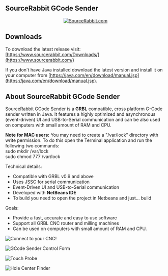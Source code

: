 SourceRabbit GCode Sender
------
<p align="center">
<a href="https://www.sourcerabbit.com/Shop/"><img src="https://raw.githubusercontent.com/nsiatras/sourcerabbit-gcode-sender/master/Images/SourceRabbit.png" alt="SourceRabbit.com"></a>
</p>

Downloads
------

To download the latest release visit:<br>
[https://www.sourcerabbit.com/Downloads/](https://www.sourcerabbit.com/)<br>

If you don't have Java installed download the latest version and install it on your computer from [https://java.com/en/download/manual.jsp](https://java.com/en/download/manual.jsp).

About SourceRabbit GCode Sender
------
SourceRabbit GCode Sender is a <b>GRBL</b> compatible, cross platform G-Code sender written in Java. It features a highly optimized and asynchronous (event-driven) UI and USB-to-Serial communication and can be also used on computers with small amount of RAM and CPU.

<b>Note for MAC users:</b> You may need to create a "/var/lock" directory with write permission. To do this open the Terminal application and run the following two commands: <br>
sudo mkdir /var/lock <br>
sudo chmod 777 /var/lock 

Technical details:
* Compatible with GRBL v0.9 and above
* Uses JSSC for serial communication
* Event-Driven UI and USB-to-Serial communication
* Developed with <b>NetBeans IDE</b>
* To build you need to open the project in Netbeans and just... build

Goals:
* Provide a fast, accurate and easy to use software
* Support all GRBL CNC router and milling machines
* Can be used on computers with small amount of RAM and CPU.


![Connect to your CNC!](https://github.com/nsiatras/sourcerabbit-gcode-sender/blob/master/Images/ConnectForm.png "Connect to your CNC!")

![GCode Sender Control Form](https://github.com/nsiatras/sourcerabbit-gcode-sender/blob/master/Images/ControlForm.png "CNC Control Form")

![Touch Probe](https://github.com/nsiatras/sourcerabbit-gcode-sender/blob/master/Images/Probe.png "Touch Probe")

![Hole Center Finder](https://github.com/nsiatras/sourcerabbit-gcode-sender/blob/master/Images/HoleCenterFinder.png "Hole Center Finder")
